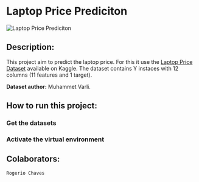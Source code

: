 # Laptop Price Prediciton

![Laptop Price Prediciton](/imags/laptop-homepage.jpg "Laptop Price Prediciton")

## Description:

This project aim to predict the laptop price. For this it use the [Laptop Price Dataset](https://www.kaggle.com/datasets/muhammetvarl/laptop-price) available on Kaggle. The dataset contains Y instaces with 12 columns (11 features and 1 target).

**Dataset author:** Muhammet Varli.

## How to run this project:

### Get the datasets

### Activate the virtual environment


## Colaborators:

`Rogerio Chaves`
